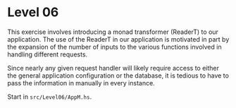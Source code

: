 # Level 06

This exercise involves introducing a monad transformer (ReaderT) to our
application. The use of the ReaderT in our application is motivated in part by
the expansion of the number of inputs to the various functions involved in
handling different requests.

Since nearly any given request handler will likely require access to either the
general application configuration or the database, it is tedious to have to pass
the information in manually in every instance.

Start in ``src/Level06/AppM.hs``.
